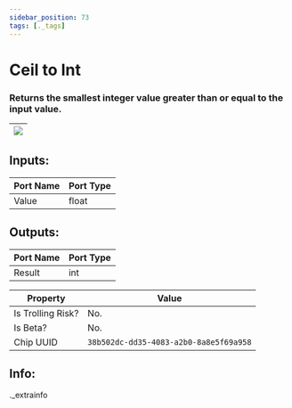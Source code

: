 ```yaml
---
sidebar_position: 73
tags: [._tags]
---
```


# Ceil to Int


### Returns the smallest integer value greater than or equal to the input value.

| ![](https://images-ext-2.discordapp.net/external/MPmIaQzlEPmgGWlgi-WxBBXt0Bjv_zWPkg1y1f_sy3s/https/www.recroomcircuits.com/image/circuit/absolute-value?width=206&height=108) |
|-----|

## Inputs:
| Port Name | Port Type |
|-----------|-----------|
| Value | float |

## Outputs:
| Port Name | Port Type |
|-----------|-----------|
| Result | int | 

| Property  | Value |
|-------------------|-----------|
| Is Trolling Risk? | No. |
| Is Beta? | No. |
| Chip UUID | `38b502dc-dd35-4083-a2b0-8a8e5f69a958` |

## Info:
._extrainfo